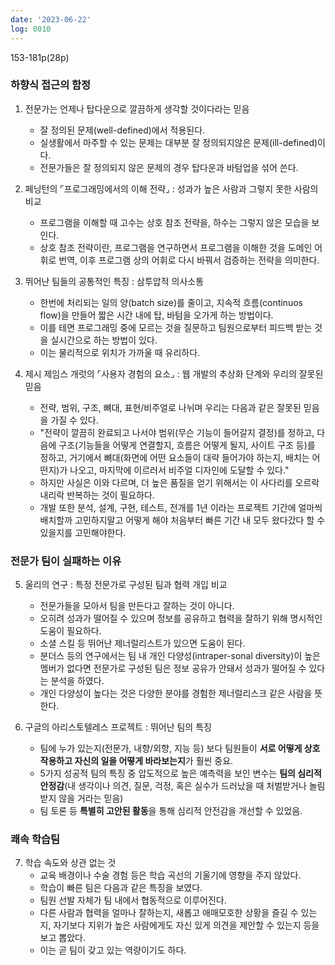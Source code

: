 ```yaml
---
date: '2023-06-22'
log: 0010
---
```


153-181p(28p)

### 하향식 접근의 함정

1. 전문가는 언제나 탑다운으로  깔끔하게 생각할 것이다라는 믿음
	- 잘 정의된 문제(well-defined)에서 적용된다.
	- 실생활에서 마주할 수 있는 문제는 대부분 잘 정의되지않은 문제(ill-defined)이다.
	- 전문가들은 잘 정의되지 않은 문제의 경우 탑다운과 바텀업을 섞어 쓴다.

2. 페닝턴의 ⌜프로그래밍에서의 이해 전략⌟ : 성과가 높은 사람과 그렇지 못한 사람의 비교
	- 프로그램을 이해할 때 고수는 상호 참조 전략을, 하수는 그렇지 않은 모습을 보인다.
	- 상호 참조 전략이란, 프로그램을 연구하면서 프로그램을 이해한 것을 도메인 어휘로 번역, 이후 프로그램 상의 어휘로 다시 바꿔서 검증하는 전략을 의미한다.

3. 뛰어난 팀들의 공통적인 특징 : 삼투압적 의사소통
	- 한번에 처리되는 일의 양(batch size)를 줄이고, 지속적 흐름(continuos flow)을 만들어 짧은 시간 내에 탑, 바텀을 오가게 하는 방법이다.
	- 이를 테면 프로그래밍 중에 모르는 것을 질문하고 팀원으로부터 피드백 받는 것을 실시간으로 하는 방법이 있다.
	- 이는 물리적으로 위치가 가까울 때 유리하다.

4. 제시 제임스 개럿의 ⌜사용자 경험의 요소⌟ : 웹 개발의 추상화 단계와 우리의 잘못된 믿음
	- 전략, 범위, 구조, 뼈대, 표현/비주얼로 나뉘며 우리는 다음과 같은 잘못된 믿음을 가질 수 있다.
	- "전략이 깔끔히 완료되고 나서야 범위(무슨 기능이 들어갈지 결정)를 정하고, 다음에 구조(기능들을 어떻게 연결할지, 흐름은 어떻게 될지, 사이트 구조 등)를 정하고, 거기에서 뼈대(화면에 어떤 요소들이 대략 들어가야 하는지, 배치는 어떤지)가 나오고, 마지막에 이르러서 비주얼 디자인에 도달할 수 있다."
	- 하지만 사실은 이와 다르며, 더 높은 품질을 얻기 위해서는 이 사다리를 오르락 내리락 반복하는 것이 필요하다.
	- 개발 또한 분석, 설계, 구현, 테스트, 전개를 1년 이라는 프로젝트 기간에 얼마씩 배치할까 고민하지말고  어떻게 해야 처음부터 빠른 기간 내 모두 왔다갔다 할 수 있을지를 고민해야한다. 


### 전문가 팀이 실패하는 이유

5. 울리의 연구 : 특정 전문가로 구성된 팀과 협력 개입 비교
	- 전문가들을 모아서 팀을 만든다고 잘하는 것이 아니다.
	- 오히려 성과가 떨어질 수 있으며 정보를 공유하고 협력을 잘하기 위해 명시적인 도움이 필요하다.
	- 소셜 스킬 등 뛰어난 제너럴리스트가 있으면 도움이 된다.
	- 분더스 등의 연구에서는 팀 내 개인 다양성(intraper-sonal diversity)이 높은 멤버가 없다면 전문가로 구성된 팀은 정보 공유가 안돼서 성과가 떨어질 수 있다는 분석을 하였다.
	- 개인 다양성이 높다는 것은 다양한 분야를 경험한 제너럴리스크 같은 사람을 뜻한다.

6. 구글의 아리스토텔레스 프로젝트 : 뛰어난 팀의 특징
	- 팀에 누가 있는지(전문가, 내향/외향, 지능 등) 보다 팀원들이 **서로 어떻게 상호작용하고 자신의 일을 어떻게 바라보는지**가 훨씬 중요.
	- 5가지 성공적 팀의 특징 중 압도적으로 높은 예측력을 보인 변수는 **팀의 심리적 안정감**(내 생각이나 의견, 질문, 걱정, 혹은 실수가 드러났을 때 처벌받거나 놀림받지 않을 거라는 믿음)
	- 팀 토론 등 **특별히 고안된 활동**을 통해 심리적 안전감을 개선할 수 있었음.


### 쾌속 학습팀

7. 학습 속도와 상관 없는 것
	- 교육 배경이나 수술 경험 등은 학습 곡선의 기울기에 영향을 주지 않았다.
	- 학습이 빠른 팀은 다음과 같은 특징을 보였다.
	- 팀원 선발 자체가 팀 내에서 협동적으로 이루어진다.
	- 다른 사람과 협력을 얼마나 잘하는지, 새롭고 애매모호한 상황을 즐길 수 있는지, 자기보다 지위가 높은 사람에게도 자신 있게 의견을 제안할 수 있는지 등을 보고 뽑았다.
	- 이는 곧 팀이 갖고 있는 역량이기도 하다.